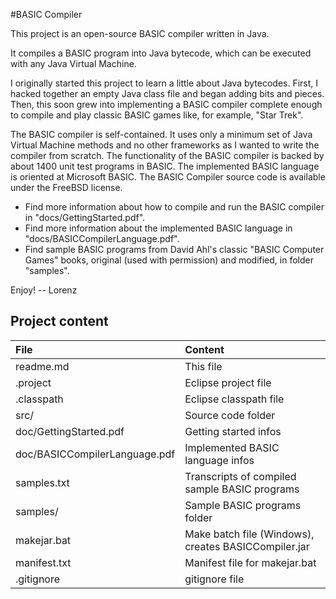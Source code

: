 #BASIC Compiler

This project is an open-source BASIC compiler written in Java.

It compiles a BASIC program into Java bytecode, which can be executed with any Java Virtual Machine.

I originally started this project to learn a little about Java bytecodes. First, I hacked together an empty Java class file and began adding bits and pieces. Then, this soon grew into implementing a BASIC compiler complete enough to compile and play classic BASIC games like, for example, "Star Trek". 

The BASIC compiler is self-contained. It uses only a minimum set of Java Virtual Machine methods and no other frameworks as I wanted to write the compiler from scratch. The functionality of the BASIC compiler is backed by about 1400 unit test programs in BASIC. The implemented BASIC language is oriented at Microsoft BASIC. The BASIC Compiler source code is available under the FreeBSD license.

* Find more information about how to compile and run the BASIC compiler in "docs/GettingStarted.pdf".
* Find more information about the implemented BASIC language in "docs/BASICCompilerLanguage.pdf".
* Find sample BASIC programs from David Ahl's classic "BASIC Computer Games" books, original (used with permission) and modified, in folder "samples".

Enjoy! -- Lorenz

## Project content

| File                           | Content                                              |
|:------------------------------ |:-----------------------------------------------------|
| readme.md                      | This file                                            |
| .project                       | Eclipse project file                                 |
| .classpath                     | Eclipse classpath file                               |
| src/                           | Source code folder                                   |
| doc/GettingStarted.pdf         | Getting started infos                                |
| doc/BASICCompilerLanguage.pdf  | Implemented BASIC language infos                     |
| samples.txt                    | Transcripts of compiled sample BASIC programs        |
| samples/                       | Sample BASIC programs folder                         |
| makejar.bat                    | Make batch file (Windows), creates BASICCompiler.jar |
| manifest.txt                   | Manifest file for makejar.bat                        |
| .gitignore                     | gitignore file                                       |
